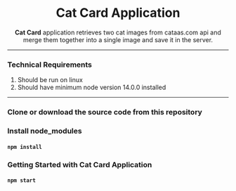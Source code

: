 <div align="center">
<h1>Cat Card Application</h1>
<p><b>Cat Card</b> application retrieves two cat images from cataas.com api and merge them together into a single image and save it in the server.</p>
</div>
<hr />
<div align="left">
<h3>Technical Requirements</h1>
  <ol type="1"><li>Should be run on linux</li><li>Should have minimum node version 14.0.0 installed</li></ol>
</div>
<hr />

### Clone or download the source code from this repository
### Install node_modules 

#### `npm install`

### Getting Started with Cat Card Application
#### `npm start`
